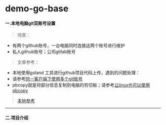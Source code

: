 # demo-go-base#### 一.本地电脑git双账号设置> 场景： - 有两个github账号，一台电脑同时连接这两个账号进行维护 - 私人github账号；公司gitlab账号> 文章参考： - 本地使用goland 工具进行github项目代码上传，遇到的问题处理： - 请参考[同一客户端下使用多个git账号](https://blog.csdn.net/u014166319/article/details/78570868) - pbcopy就是将部分信息复制到电脑的剪切板；请参考[让linux也可以使用pbcopy](https://blog.csdn.net/longyinyushi/article/details/72783484)> [本地参考](assets/md/technology/mac-git.md)---#### 二.项目介绍